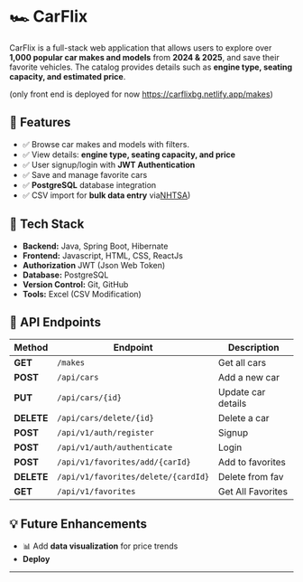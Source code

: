 # 🏎️ CarFlix  

CarFlix is a full-stack web application that allows users to explore  over **1,000 popular car makes and models** from **2024 & 2025**, and save their favorite vehicles. The catalog provides details such as **engine type, seating capacity, and estimated price**.  


(only front end is deployed for now https://carflixbg.netlify.app/makes)


## 📌 Features  

- ✅ Browse car makes and models with filters.  
- ✅ View details: **engine type, seating capacity, and price**
- ✅ User signup/login with **JWT Authentication**
- ✅ Save and manage favorite cars
- ✅ **PostgreSQL** database integration  
- ✅ CSV import for **bulk data entry** via[NHTSA](https://www.nhtsa.gov)) 


## 🚀 Tech Stack  

- **Backend:** Java, Spring Boot, Hibernate
- **Frontend:** Javascript, HTML, CSS, ReactJs
- **Authorization** JWT (Json Web Token)
- **Database:** PostgreSQL  
- **Version Control:** Git, GitHub  
- **Tools:** Excel (CSV Modification)  

## 📂 API Endpoints  

| Method | Endpoint           | Description              |
|--------|-------------------|--------------------------|
| **GET**    | `/makes`       | Get all cars              |
| **POST**   | `/api/cars`       | Add a new car             |
| **PUT**    | `/api/cars/{id}`  | Update car details        |
| **DELETE** | `/api/cars/delete/{id}`  | Delete a car              |
| **POST** | `/api/v1/auth/register`  | Signup             |
| **POST** | `/api/v1/auth/authenticate`  | Login             |
| **POST** | `/api/v1/favorites/add/{carId}`  | Add to favorites         |
| **DELETE** | `/api/v1/favorites/delete/{cardId}`  |Delete from fav |
| **GET** | `/api/v1/favorites`  | Get All Favorites |





## 💡 Future Enhancements  

- 📊 Add **data visualization** for price trends
- **Deploy** 

---
